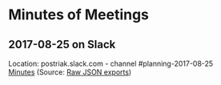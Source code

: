 # Minutes of Meetings

## 2017-08-25 on Slack

Location: postriak.slack.com - channel #planning-2017-08-25  
[Minutes](2017-08-25-slack.md) (Source: [Raw JSON exports](src-2017-08-25-slack/))
